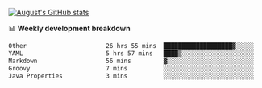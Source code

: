 
[![August's GitHub stats](https://github-readme-stats.vercel.app/api?username=zou-weidong&show_icons=true&theme=radical)](https://github.com/zou-weidong)


📊 **Weekly development breakdown**
<!--START_SECTION:waka-->

```txt
Other                      26 hrs 55 mins  ███████████████████▓░░░░░   79.03 %
YAML                       5 hrs 57 mins   ████▒░░░░░░░░░░░░░░░░░░░░   17.48 %
Markdown                   56 mins         ▓░░░░░░░░░░░░░░░░░░░░░░░░   02.75 %
Groovy                     7 mins          ░░░░░░░░░░░░░░░░░░░░░░░░░   00.37 %
Java Properties            3 mins          ░░░░░░░░░░░░░░░░░░░░░░░░░   00.18 %
```

<!--END_SECTION:waka-->
